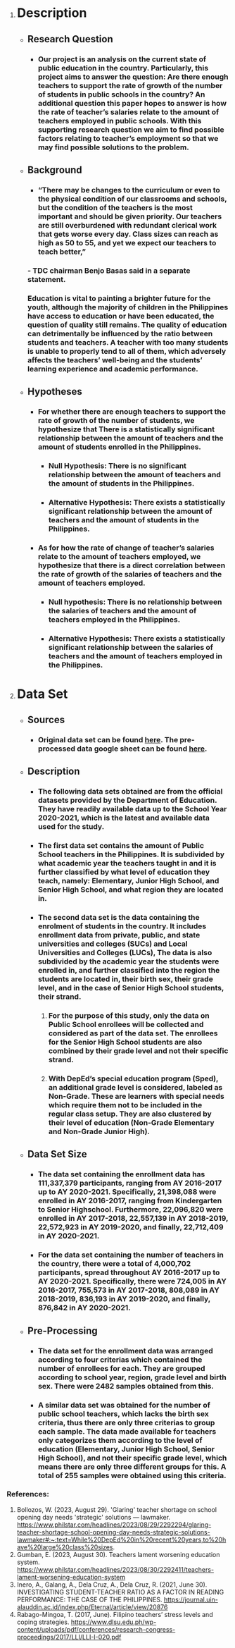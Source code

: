 1. # Description
   - ## Research Question
      - ### Our project is an analysis on the current state of public education in the country. Particularly, this project aims to answer the question: Are there enough teachers to support the rate of growth of the number of students in public schools in the country? An additional question this paper hopes to answer is how the rate of teacher’s salaries relate to the amount of teachers employed in public schools. With this supporting research question we aim to find possible factors relating to teacher’s employment so that we may find possible solutions to the problem.
   - ## Background 
      - ### “There may be changes to the curriculum or even to the physical condition of our classrooms and schools, but the condition of the teachers is the most important and should be given priority. Our teachers are still overburdened with redundant clerical work that gets worse every day. Class sizes can reach as high as 50 to 55, and yet we expect our teachers to teach better,” 
      ### \- TDC chairman Benjo Basas said in a separate statement.
	
      ### Education is vital to painting a brighter future for the youth, although the majority of children in the Philippines have access to education or have been educated, the question of quality still remains. The quality of education can detrimentally be influenced by the ratio between students and teachers. A teacher with too many students is unable to properly tend to all of them, which adversely affects the teachers’ well-being and the students’ learning experience and academic performance.

   - ## Hypotheses
      - ### For whether there are enough teachers to support the rate of growth of the number of students, we hypothesize that There is a statistically significant relationship between the amount of teachers and the amount of students enrolled in the Philippines.
         - ### Null Hypothesis: There is no significant relationship between the amount of teachers and the amount of students in the Philippines.
         - ### Alternative Hypothesis: There exists a statistically significant relationship between the amount of teachers and the amount of students in the Philippines.
      - ### As for how the rate of change of teacher’s salaries relate to the amount of teachers employed, we hypothesize that there is a direct correlation between the rate of growth of the salaries of teachers and the amount of teachers employed.
         - ### Null hypothesis: There is no relationship between the salaries of teachers and the amount of teachers employed in the Philippines.
         - ### Alternative Hypothesis: There exists a statistically significant relationship between the salaries of teachers and the amount of teachers employed in the Philippines.
2. # Data Set 
   - ## Sources
      - ### Original data set can be found [here](https://www.deped.gov.ph/alternative-learning-system/resources/facts-and-figures/datasets/). The pre-processed data google sheet can be found [here](https://docs.google.com/spreadsheets/d/1cBuVQqX7rkTXdTVc2JC6s8txDGckQg25vXUqh52-Bo8/edit?usp=sharing).
   - ## Description
      - ### The following data sets obtained are from the official datasets provided by the Department of Education. They have readily available data up to the School Year 2020-2021, which is the latest and available data used for the study.
      - ### The first data set contains the amount of Public School teachers in the Philippines. It is subdivided by what academic year the teachers taught in and it is further classified by what level of education they teach, namely: Elementary, Junior High School, and Senior High School, and what region they are located in. 
      - ### The second data set is the data containing the enrolment of students in the country. It includes enrollment data from private, public, and state universities and colleges (SUCs) and Local Universities and Colleges (LUCs), The data is also subdivided by the academic year the students were enrolled in, and further classified into the region the students are located in, their birth sex, their grade level, and in the case of Senior High School students, their strand.
         1. ### For the purpose of this study, only the data on Public School enrollees will be collected and considered as part of the data set. The enrollees for the Senior High School students are also combined by their grade level and not their specific strand.
         2. ### With DepEd’s special education program (Sped), an additional grade level is considered, labeled as Non-Grade. These are learners with special needs which require them not to be included in the regular class setup. They are also clustered by their level of education (Non-Grade Elementary and Non-Grade Junior High).

   - ## Data Set Size
      - ### The data set containing the enrollment data has 111,337,379 participants, ranging from AY 2016-2017 up to AY 2020-2021. Specifically, 21,398,088 were enrolled in AY 2016-2017, ranging from Kindergarten to Senior Highschool. Furthermore, 22,096,820 were enrolled in AY 2017-2018, 22,557,139 in AY 2018-2019, 22,572,923 in AY 2019-2020, and finally, 22,712,409 in AY 2020-2021.
      - ### For the data set containing the number of teachers in the country, there were a total of 4,000,702 participants, spread throughout AY 2016-2017 up to AY 2020-2021. Specifically, there were 724,005 in AY 2016-2017, 755,573 in AY 2017-2018, 808,089 in AY 2018-2019, 836,193 in AY 2019-2020, and finally, 876,842 in AY 2020-2021.
   - ## Pre-Processing
     - ### The data set for the enrollment data was arranged according to four criterias which contained the number of enrollees for each. They are grouped according to school year, region, grade level and birth sex. There were 2482 samples obtained from this.
     - ### A similar data set was obtained for the number of public school teachers, which lacks the birth sex criteria, thus there are only three criterias to group each sample. The data made available for teachers only categorizes them according to the level of education (Elementary, Junior High School, Senior High School), and not their specific grade level, which means there are only three different groups for this. A total of 255 samples were obtained using this criteria.

### References:
1. Bollozos, W. (2023, August 29). 'Glaring' teacher shortage on school opening day needs 'strategic' solutions — lawmaker. https://www.philstar.com/headlines/2023/08/29/2292294/glaring-teacher-shortage-school-opening-day-needs-strategic-solutions-lawmaker#:~:text=While%20DepEd%20in%20recent%20years,to%20have%20large%20class%20sizes.
2. Gumban, E. (2023, August 30). Teachers lament worsening education system. https://www.philstar.com/headlines/2023/08/30/2292411/teachers-lament-worsening-education-system
3. Inero, A., Galang, A., Dela Cruz, A., Dela Cruz, R. (2021, June 30). INVESTIGATING STUDENT-TEACHER RATIO AS A FACTOR IN READING PERFORMANCE: THE CASE OF THE PHILIPPINES. https://journal.uin-alauddin.ac.id/index.php/Eternal/article/view/20876
4. Rabago-Mingoa, T. (2017, June). Filipino teachers’ stress levels and coping strategies. https://www.dlsu.edu.ph/wp-content/uploads/pdf/conferences/research-congress-proceedings/2017/LLI/LLI-I-020.pdf
